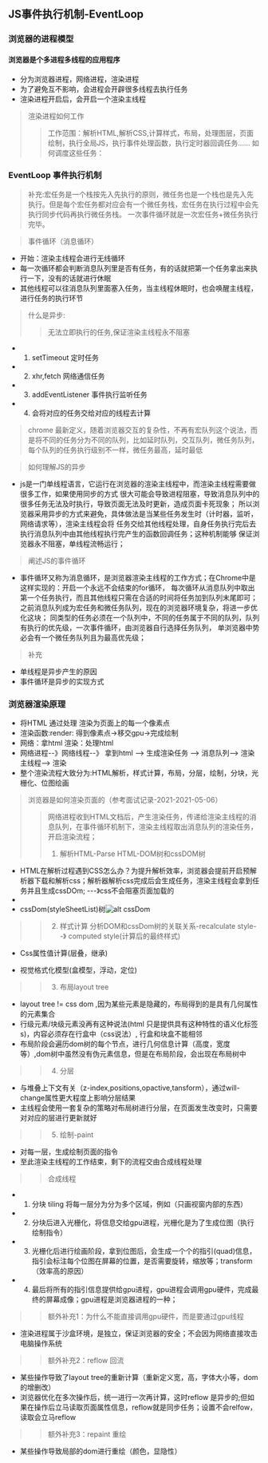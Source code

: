 ## JS事件执行机制-EventLoop

### 浏览器的进程模型
#### 浏览器是个多进程多线程的应用程序
+ 分为浏览器进程，网络进程，渲染进程
+ 为了避免互不影响，会进程会开辟很多线程去执行任务
+ 渲染进程开启后，会开启一个渲染主线程

> 渲染进程如何工作
>> 工作范围：解析HTML,解析CSS,计算样式，布局，处理图层，页面绘制，执行全局JS，执行事件处理函数，执行定时器回调任务......
>> 如何调度这些任务：



### EventLoop 事件执行机制
>补充:宏任务是一个栈按先入先执行的原则，微任务也是一个栈也是先入先执行。但是每个宏任务都对应会有一个微任务栈，宏任务在执行过程中会先执行同步代码再执行微任务栈。
一次事件循环就是一次宏任务+微任务执行完毕。

> 事件循环（消息循环）
+ 开始：渲染主线程会进行无线循环
+ 每一次循环都会判断消息队列里是否有任务，有的话就把第一个任务拿出来执行一下，没有的话就进行休眠
+ 其他线程可以往消息队列里面塞入任务，当主线程休眠时，也会唤醒主线程，进行任务的执行环节

> 什么是异步:
>> 无法立即执行的任务,保证渲染主线程永不阻塞
+ 1. setTimeout 定时任务
+ 2. xhr,fetch 网络通信任务
+ 3. addEventListener 事件执行监听任务
+ 4. 会将对应的任务交给对应的线程去计算

> chrome 最新定义，随着浏览器交互的复杂性，不再有宏队列这个说法，而是将不同的任务分为不同的队列，比如延时队列，交互队列，微任务队列，每个队列的任务执行级别不一样，微任务最高，延时最低

> 如何理解JS的异步
+ js是一门单线程语言，它运行在浏览器的渲染主线程中，而渲染主线程需要做很多工作，如果使用同步的方式
很大可能会导致进程阻塞，导致消息队列中的很多任务无法及时执行，导致页面无法及时更新，造成页面卡死现象；
所以浏览器采用异步的方式来避免，具体做法是当某些任务发生时（计时器，监听，网络请求等），渲染主线程会将
任务交给其他线程处理，自身任务执行完后去执行消息队列中由其他线程执行完产生的函数回调任务；这种机制能够
保证浏览器永不阻塞，单线程流畅运行；

> 阐述JS的事件循环
+ 事件循环又称为消息循环，是浏览器渲染主线程的工作方式；在Chrome中是这样实现的：开启一个永远不会结束的for循环，
每次循环从消息队列中取出第一个任务执行，而且其他线程只需在合适的时间将任务加到队列末尾即可；
之前消息队列成为宏任务和微任务队列，现在的浏览器环境复杂，将进一步优化这块；
同类型的任务必须在一个队列中，不同的任务属于不同的队列，队列有执行的优先级，一次事件循环，由浏览器自行选择任务队列，
单浏览器中势必会有一个微任务队列且为最高优先级；

> 补充
+ 单线程是异步产生的原因
+ 事件循环是异步的实现方式


### 浏览器渲染原理
+ 将HTML 通过处理 渲染为页面上的每一个像素点
+ 渲染函数:render: 得到像素点->移交gpu->完成绘制
+ 网络：拿html 渲染：处理html
+ 网络进程--》网络线程--》 拿到html --> 生成渲染任务 --> 消息队列--> 渲染主线程--> 渲染
+ 整个渲染流程大致分为:HTML解析，样式计算，布局，分层，绘制，分块，光栅化、位图绘画

> 浏览器是如何渲染页面的（参考面试记录-2021-2021-05-06）
>>网络进程收到HTML文档后，产生渲染任务，传递给渲染主线程的消息队列，在事件循环机制下，渲染主线程取出消息队列的渲染任务，开启渲染流程；
>> 1. 解析HTML-Parse HTML-DOM树和cssDOM树
+ HTML在解析过程遇到CSS怎么办？为提升解析效率，浏览器会提前开启预解析器下载和解析css；解析器解析css完成后会生成任务，渲染主线程会拿到任务并且生成cssDOm; ---》css不会阻塞页面加载的
+ 
+ cssDom(styleSheetList)树![alt cssDom](https://picx.zhimg.com/80/v2-33a576f9c3d41dc7a4d8321f6a219677_720w.webp?source=1def8aca)

>> 2. 样式计算 分析DOM和cssDom树的关联关系-recalculate style--》 computed style(计算后的最终样式)
+ Css属性值计算(层叠，继承)

+ 视觉格式化模型(盒模型，浮动，定位)

>> 3. 布局layout tree
+ layout tree != css dom ,因为某些元素是隐藏的，布局得到的是具有几何属性的元素集合
+ 行级元素/块级元素没再有这种说法(html 只是提供具有这种特性的语义化标签s)，内容必须存在行盒中（css说法）,
行盒和块盒不能相邻
+ 布局阶段会遍历dom树的每个节点，进行几何信息计算（高度，宽度等）,dom树中虽然没有伪元素信息，但是在布局阶段，会出现在布局树中

>> 4. 分层
+ 与堆叠上下文有关（z-index,positions,opactive,tansform），通过will-change属性更大程度上影响分层结果
+ 主线程会使用一套复杂的策略对布局树进行分层，在页面发生改变时，只需要对对应的层进行更新就好

>> 5. 绘制-paint
+ 对每一层，生成绘制页面的指令
+ 至此渲染主线程的工作结束，剩下的流程交由合成线程处理


>> 合成线程
+ 1. 分块 tiling 将每一层分为分为多个区域，例如（只画视窗内部的东西）
+ 2. 分块后进入光栅化，将信息交给gpu进程，光栅化是为了生成位图（执行绘制指令）
+ 3. 光栅化后进行绘画阶段，拿到位图后，会生成一个个的指引(quad)信息，指引会标注每个位图在屏幕的位置，是否需要旋转，缩放等；transform（效率高的原因）
+ 4. 最后将所有的指引信息提供给gpu进程，gpu进程会调用gpu硬件，完成最终的屏幕成像；gpu进程是浏览器进程的一种；

>> 额外补充1：为什么不能直接调用gpu硬件，而是要通过gpu线程
+ 渲染进程属于沙盒环境，是独立，保证浏览器的安全；不会因为网络直接攻击电脑操作系统

>> 额外补充2：reflow 回流
+ 某些操作导致了layout tree的重新计算（重新定义宽，高，字体大小等，dom的增删改）
+ 浏览器优化在多次操作后，统一进行一次再计算，这时reflow 是异步的;但如果在操作后立马读取页面属性信息，reflow就是同步任务；设置不会relfow，读取会立马reflow

>> 额外补充3：repaint 重绘
+ 某些操作导致局部的dom进行重绘（颜色，显隐性）
